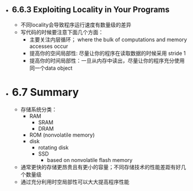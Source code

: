 - ## 6.6.3 Exploiting Locality in Your Programs  
	- 不同locality会导致程序运行速度有数量级的差异  
	- 写代码的时候要注意下面几个方面：  
		- 主要关注内层循环； where the bulk of computations and memory accesses occur  
		- 提高你的空间局部性: 尽量让你的程序在读取数据的时候采用 stride 1  
		- 提高你的时间局部性：一旦从内存中读出，尽量让你的程序充分使用同一个data object  
- # 6.7 Summary  
	- 存储系统分类：  
		- RAM  
			- SRAM  
			- DRAM  
		- ROM (nonvolatile memory)  
		- disk  
			- rotating disk  
			- SSD  
				- based on nonvolatile flash memory  
	- 通常更快的存储更昂贵且有更小的容量；不同存储技术的性能差距有好几个数量级  
	- 通过充分利用时空局部性可以大大提高程序性能  